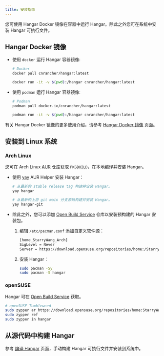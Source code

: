 ```yaml
---
title: 安装指南
---
```


您可使用 Hangar Docker 镜像在容器中运行 Hangar。除此之外您可在系统中安装 Hangar 可执行文件。

## Hangar Docker 镜像

- 使用 `docker` 运行 Hangar 容器镜像:

    ```sh
    # Docker
    docker pull cnrancher/hangar:latest

    docker run -it -v $(pwd):/hangar cnrancher/hangar:latest
    ```

- 使用 `podman` 运行 Hangar 容器镜像:

    ```sh
    # Podman
    podman pull docker.io/cnrancher/hangar:latest

    podman run -it -v $(pwd):/hangar cnrancher/hangar:latest
    ```

有关 Hangar Docker 镜像的更多使用介绍，请参考 [Hangar Docker 镜像](/docs/v1.8/docker-image) 页面。

## 安装到 Linux 系统

### Arch Linux

您可在 Arch Linux [AUR](https://aur.archlinux.org/packages/hangar) 仓库获取 `PKGBUILD`，在本地编译并安装 Hangar。

- 使用 [yay](https://github.com/Jguer/yay) AUR Helper 安装 Hangar：

    ```sh
    # 从最新的 stable release tag 构建并安装 Hangar。
    yay hangar

    # 从最新的上游 git main 分支源码构建并安装 Hangar。
    yay hangar-git
    ```

- 除此之外，您可以添加 [Open Build Service](https://download.opensuse.org/repositories/home:/StarryWang/Arch/x86_64/) 仓库以安装预构建的 Hangar 安装包。

    1. 编辑 `/etc/pacman.conf` 添加自定义软件源：
        ```txt title="/etc/pacman.conf"
        [home_StarryWang_Arch]
        SigLevel = Never
        Server = https://download.opensuse.org/repositories/home:/StarryWang/Arch/$arch
        ```
    1. 安装 Hangar：
        ```sh
        sudo pacman -Sy
        sudo pacman -S hangar
        ```

### openSUSE

Hangar 可在 [Open Build Service](https://build.opensuse.org/package/show/home:StarryWang/Hangar) 获取。

```sh
# openSUSE Tumbleweed
sudo zypper ar https://download.opensuse.org/repositories/home:StarryWang/openSUSE_Tumbleweed/home:StarryWang.repo
sudo zypper ref
sudo zypper in hangar
```

## 从源代码中构建 Hangar

参考 [编译 Hangar](/docs/v1.8/dev/build) 页面，手动构建 Hangar 可执行文件并安装到系统中。
